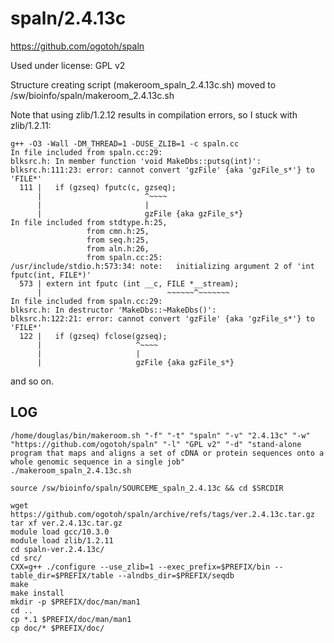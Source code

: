 spaln/2.4.13c
=============

<https://github.com/ogotoh/spaln>

Used under license:
GPL v2


Structure creating script (makeroom_spaln_2.4.13c.sh) moved to /sw/bioinfo/spaln/makeroom_2.4.13c.sh

Note that using zlib/1.2.12 results in compilation errors, so I stuck with zlib/1.2.11:

    g++ -O3 -Wall -DM_THREAD=1 -DUSE_ZLIB=1 -c spaln.cc
    In file included from spaln.cc:29:
    blksrc.h: In member function 'void MakeDbs::putsq(int)':
    blksrc.h:111:23: error: cannot convert 'gzFile' {aka 'gzFile_s*'} to 'FILE*'
      111 |   if (gzseq) fputc(c, gzseq);
          |                       ^~~~~
          |                       |
          |                       gzFile {aka gzFile_s*}
    In file included from stdtype.h:25,
                     from cmn.h:25,
                     from seq.h:25,
                     from aln.h:26,
                     from spaln.cc:25:
    /usr/include/stdio.h:573:34: note:   initializing argument 2 of 'int fputc(int, FILE*)'
      573 | extern int fputc (int __c, FILE *__stream);
          |                            ~~~~~~^~~~~~~~
    In file included from spaln.cc:29:
    blksrc.h: In destructor 'MakeDbs::~MakeDbs()':
    blksrc.h:122:21: error: cannot convert 'gzFile' {aka 'gzFile_s*'} to 'FILE*'
      122 |   if (gzseq) fclose(gzseq);
          |                     ^~~~~
          |                     |
          |                     gzFile {aka gzFile_s*}

and so on.



LOG
---

    /home/douglas/bin/makeroom.sh "-f" "-t" "spaln" "-v" "2.4.13c" "-w" "https://github.com/ogotoh/spaln" "-l" "GPL v2" "-d" "stand-alone program that maps and aligns a set of cDNA or protein sequences onto a whole genomic sequence in a single job"
    ./makeroom_spaln_2.4.13c.sh

    source /sw/bioinfo/spaln/SOURCEME_spaln_2.4.13c && cd $SRCDIR

    wget https://github.com/ogotoh/spaln/archive/refs/tags/ver.2.4.13c.tar.gz
    tar xf ver.2.4.13c.tar.gz
    module load gcc/10.3.0
    module load zlib/1.2.11
    cd spaln-ver.2.4.13c/
    cd src/
    CXX=g++ ./configure --use_zlib=1 --exec_prefix=$PREFIX/bin --table_dir=$PREFIX/table --alndbs_dir=$PREFIX/seqdb
    make
    make install
    mkdir -p $PREFIX/doc/man/man1
    cd ..
    cp *.1 $PREFIX/doc/man/man1
    cp doc/* $PREFIX/doc/


